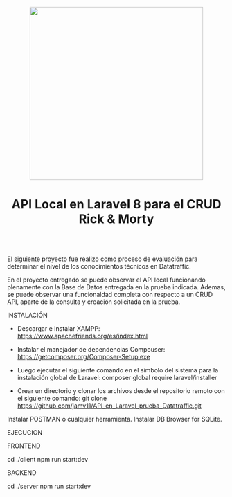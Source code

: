 <p align="center"><a href="https://laravel.com" target="_blank"><img src="https://raw.githubusercontent.com/laravel/art/master/logo-lockup/5%20SVG/2%20CMYK/1%20Full%20Color/laravel-logolockup-cmyk-red.svg" width="400"></a></p>

 <h1 align='center'>API Local en Laravel 8 para el CRUD Rick & Morty</h1>
<br>
<br>
<p>El siguiente proyecto fue realizo como proceso de evaluación para determinar el nivel de los conocimientos técnicos en Datatraffic.</p>
<p>En el proyecto entregado se puede observar el API local funcionando plenamente con la Base de Datos entregada en la prueba indicada. Ademas, se puede observar una funcionaldad completa con respecto a un CRUD API, aparte de la consulta y creación solicitada en la prueba.</p>

INSTALACIÓN

- Descargar e Instalar XAMPP: https://www.apachefriends.org/es/index.html

- Instalar el manejador de dependencias Compouser: https://getcomposer.org/Composer-Setup.exe

- Luego ejecutar el siguiente comando en el simbolo del sistema para la instalación global de Laravel: composer global require laravel/installer

- Crear un directorio y clonar los archivos desde el repositorio remoto con el siguiente comando: git clone https://github.com/jamv11/API_en_Laravel_prueba_Datatraffic.git

Instalar POSTMAN o cualquier herramienta.
Instalar DB Browser for SQLite.

EJECUCION



FRONTEND

cd ./client
npm run start:dev




BACKEND

cd ./server
npm run start:dev

